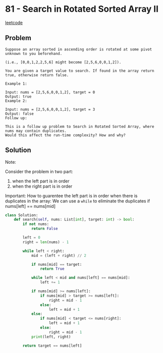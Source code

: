 # 81 - Search in Rotated Sorted Array II

[leetcode](https://leetcode.com/problems/search-in-rotated-sorted-array-ii/)

## Problem

    Suppose an array sorted in ascending order is rotated at some pivot unknown to you beforehand.
    
    (i.e., [0,0,1,2,2,5,6] might become [2,5,6,0,0,1,2]).
    
    You are given a target value to search. If found in the array return true, otherwise return false.
    
    Example 1:
    
    Input: nums = [2,5,6,0,0,1,2], target = 0
    Output: true
    Example 2:
    
    Input: nums = [2,5,6,0,0,1,2], target = 3
    Output: false
    Follow up:
    
    This is a follow up problem to Search in Rotated Sorted Array, where nums may contain duplicates.
    Would this affect the run-time complexity? How and why?

## Solution

Note:

Consider the problem in two part:

1.  when the left part is in order
2.  when the right part is in order

Important: How to guarentee the left part is in order when there is duplicates in the array: We can use a `while` to eliminate the duplicates if nums[left] == nums[mid]

```python
class Solution:
    def search(self, nums: List[int], target: int) -> bool:
        if not nums:
            return False

        left = 0
        right = len(nums) - 1

        while left < right:
            mid = (left + right) // 2

            if nums[mid] == target:
                return True

            while left < mid and nums[left] == nums[mid]:
                left += 1

            if nums[mid] >= nums[left]:
                if nums[mid] > target >= nums[left]:
                    right = mid - 1
                else:
                    left = mid + 1
            else:
                if nums[mid] < target <= nums[right]:
                    left = mid + 1
                else:
                    right = mid - 1
            print(left, right)

        return target == nums[left]
```
